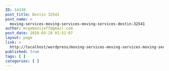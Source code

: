 ```yaml
---
ID: 14330
post_title: Destin 32541
post_name: >
  moving-services-moving-services-moving-services-destin-32541
author: mrgabonijeff@gmail.com
post_date: 2018-03-28 01:52:07
layout: page
link: >
  http://localhost/wordpress/moving-services-moving-services-moving-services-destin-32541/
published: true
tags: [ ]
categories: [ ]
---
```

